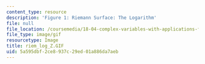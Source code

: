 ```yaml
---
content_type: resource
description: 'Figure 1: Riemann Surface: The Logarithm'
file: null
file_location: /coursemedia/18-04-complex-variables-with-applications-fall-1999/5a595dbf2ce8937c29ed01a886da7aeb_riem_log_Z.GIF
file_type: image/gif
resourcetype: Image
title: riem_log_Z.GIF
uid: 5a595dbf-2ce8-937c-29ed-01a886da7aeb
---
```

